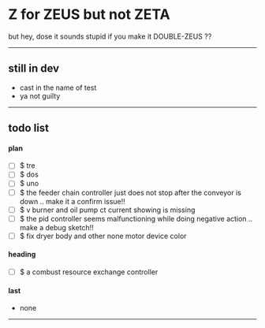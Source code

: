 Z for ZEUS but not ZETA
===
but hey, dose it sounds stupid if you make it DOUBLE-ZEUS ??

---
## still in dev

- cast in the name of test
- ya not guilty

---
## todo list 

#### plan

- [ ] $ tre
- [ ] $ dos
- [ ] $ uno
- [ ] $ the feeder chain controller just does not stop
        after the conveyor is down .. make it a confirm issue!!
- [ ] $ v burner and oil pump ct current showing is missing
- [ ] $ the pid controller seems malfunctioning 
        while doing negative action .. make a debug sketch!!
- [ ] $ fix dryer body and other none motor device color

#### heading

- [ ] $ a combust resource exchange controller

#### last

- none

<hr><!--EOF-->
